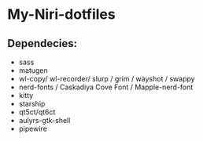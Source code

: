 # My-Niri-dotfiles
## Dependecies:
- sass
- matugen
- wl-copy/ wl-recorder/ slurp / grim / wayshot / swappy
- nerd-fonts / Caskadiya Cove Font / Mapple-nerd-font
- kitty
- starship
- qt5ct/qt6ct
- aulyrs-gtk-shell
- pipewire
